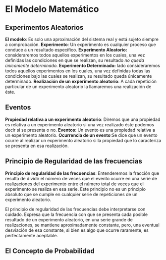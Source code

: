 El Modelo Matemático
================

Experimentos Aleatorios
-----------------------

**El modelo**: Es solo una aproximación del sistema real y está sujeto siempre a comprobación.
**Experimento**: Un experimento es cualquier proceso que conduce a un resultado específico.
**Experimento Aleatorio:** consideraremos todos aquellos experimentos en los cuales, una vez definidas las condiciones en que se realizan, su resultado *no queda únicamente determinado.*
**Experimento Determinado:** lado consideraremos todos aquellos experimentos en los cuales, una vez definidas todas las condiciones bajo las cuales se realizan, su resultado queda únicamente determinado.
**Realización de un experimento aleatorio**: A cada repetición particular de un experimento aleatorio la llamaremos una realización de éste.

Eventos
-------

**Propiedad relativa a un experimento aleatorio**: Diremos que una propiedad es relativa a un experimento aleatorio si una vez realizado éste podemos decir si se presenta o no.
**Eventos**: Un evento es una propiedad relativa a un experimento aleatorio.
**Ocurrencia de un evento**:Se dice que un evento ocurre al realizar un experimento aleatorio si la propiedad que lo caracteriza se presenta en esa realización.

Principio de Regularidad de las frecuencias
-------------------------------------------

**Principio de regularidad de las frecuencias**: Entenderemos la fracción que resulta de dividir el número de veces que el evento ocurre en una serie de realizaciones del experimento entre el número total de veces que el experimento se realiza en esa serie. Este principio no es un principio absoluto que se cumple en cualquier serie de repeticiones de un experimento aleatorio.

El principio de regularidad de las frecuencias debe interpretarse con cuidado. Expresa que la frecuencia con que se presenta cada posible resultado de un experimento aleatorio, en una serie grande de realizaciones, se mantiene aproximadamente constante, pero, una eventual desviación de esa constante, si bien es algo que ocurre raramente, es perfectamente aceptable.

El Concepto de Probabilidad
---------------------------
